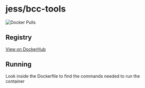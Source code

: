 # jess/bcc-tools

![Docker Pulls](https://img.shields.io/docker/pulls/jess/bcc-tools)



## Registry

[View on DockerHub](https://hub.docker.com/r/jess/bcc-tools)

## Running

Look inside the Dockerfile to find the commands needed to run the container
